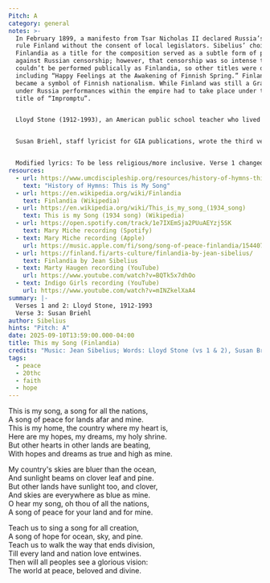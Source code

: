 ```yaml
---
Pitch: A
category: general
notes: >-
  In February 1899, a manifesto from Tsar Nicholas II declared Russia’s right to
  rule Finland without the consent of local legislators. Sibelius’ choice of
  Finlandia as a title for the composition served as a subtle form of protest
  against Russian censorship; however, that censorship was so intense that it
  couldn’t be performed publically as Finlandia, so other titles were devised
  including “Happy Feelings at the Awakening of Finnish Spring.” Finlandia
  became a symbol of Finnish nationalism. While Finland was still a Grand Duchy
  under Russia performances within the empire had to take place under the covert
  title of “Impromptu”.


  Lloyd Stone (1912-1993), an American public school teacher who lived in Hawaii, authored 10 books of poetry and two children’s books. He wrote the first two stanzas of “This Is My Song” for its inclusion in the collection, Sing a Tune (1934). During the brief time of peace between two world wars, it was a song of hope for all nations—“for lands afar and mine.”


  Susan Briehl, staff lyricist for GIA publications, wrote the third verse for Marty Haugen's arrangement.


  Modified lyrics: To be less religious/more inclusive. Verse 1 changed “O God of all the nations” to “A song for all the nations”. Verse 2 changed “God” to “Thou”. Verse 3 changed “O God of all creation” to “A song for all creation” and “Your glorious vision” to “a glorious vision”. 
resources:
  - url: https://www.umcdiscipleship.org/resources/history-of-hymns-this-is-my-song
    text: "History of Hymns: This is My Song"
  - url: https://en.wikipedia.org/wiki/Finlandia
    text: Finlandia (Wikipedia)
  - url: https://en.wikipedia.org/wiki/This_is_my_song_(1934_song)
    text: This is my Song (1934 song) (Wikipedia)
  - url: https://open.spotify.com/track/1e7IXEmSja2PUuAEYzj5SK
    text: Mary Miche recording (Spotify)
  - text: Mary Miche recording (Apple)
    url: https://music.apple.com/fi/song/song-of-peace-finlandia/1544077700
  - url: https://finland.fi/arts-culture/finlandia-by-jean-sibelius/
    text: Finlandia by Jean Sibelius
  - text: Marty Haugen recording (YouTube)
    url: https://www.youtube.com/watch?v=BQTk5x7dhOo
  - text: Indigo Girls recording (YouTube)
    url: https://www.youtube.com/watch?v=mINZkelXaA4
summary: |-
  Verses 1 and 2: Lloyd Stone, 1912-1993
  Verse 3: Susan Briehl
author: Sibelius
hints: "Pitch: A"
date: 2025-09-10T13:59:00.000-04:00
title: This my Song (Finlandia)
credits: "Music: Jean Sibelius; Words: Lloyd Stone (vs 1 & 2), Susan Briehl (vs 3)"
tags:
  - peace
  - 20thc
  - faith
  - hope
---
```

This is my song, a song for all the nations,\
A song of peace for lands afar and mine.\
This is my home, the country where my heart is,\
Here are my hopes, my dreams, my holy shrine.\
But other hearts in other lands are beating,\
With hopes and dreams as true and high as mine.  

My country's skies are bluer than the ocean,\
And sunlight beams on clover leaf and pine.\
But other lands have sunlight too, and clover,\
And skies are everywhere as blue as mine.\
O hear my song, oh thou of all the nations,\
A song of peace for your land and for mine.  

Teach us to sing a song for all creation,\
A song of hope for ocean, sky, and pine.\
Teach us to walk the way that ends division,\
Till every land and nation love entwines.\
Then will all peoples see a glorious vision:\
The world at peace, beloved and divine.

